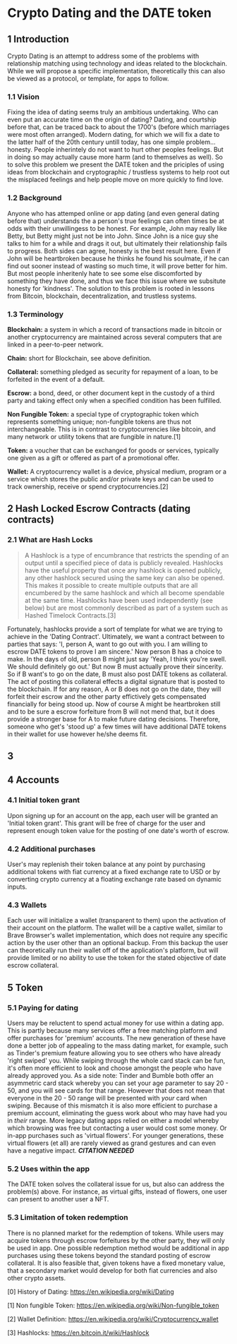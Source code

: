 # Crypto Dating and the DATE token


## 1 Introduction
Crypto Dating is an attempt to address some of the problems with relationship matching using technology and ideas related to the blockchain. 
While we will propose a specific implementation, theoretically this can also be viewed as a protocol, or template, for apps to follow.

### 1.1 Vision
Fixing the idea of dating seems truly an ambitious undertaking. Who can even put an accurate time on the origin of dating? Dating, and courtship before that, can be traced back to about the 1700's (before which marriages were most often arranged). Modern dating, for which we will fix a date to the latter half of the 20th century untill today, has one simple problem... honesty. People inherintely do not want to hurt other peoples feelings. But in doing so may actually cause more harm (and to themselves as well). So to solve this problem we present the DATE token and the priciples of using ideas from blockchain and cryptographic / trustless systems to help root out the misplaced feelings and help people move on more quickly to find love.

### 1.2 Background
Anyone who has attemped online or app dating (and even general dating before that) understands the a person's true feelings can often times be at odds with their unwillingess to be honest.
For example, John may really like Betty, but Betty might just not be into John. Since John is a nice guy she talks to him for a while and drags it out, but ultimately their relationship fails to progress.
Both sides can agree, honesty is the best result here. Even if John will be heartbroken because he thinks he found his soulmate, if he can find out sooner instead of wasting so much time, it will prove better for him.
But most people inheritenly hate to see some else discomforted by something they have done, and thus we face this issue where we subsitute honesty for 'kindness'.
The solution to this problem is rooted in lessons from Bitcoin, blockchain, decentralization, and trustless systems.

### 1.3 Terminology
__Blockchain:__ a system in which a record of transactions made in bitcoin or another cryptocurrency are maintained across several computers that are linked in a peer-to-peer network.

__Chain:__ short for Blockchain, see above definition.

__Collateral:__ something pledged as security for repayment of a loan, to be forfeited in the event of a default.

__Escrow:__ a bond, deed, or other document kept in the custody of a third party and taking effect only when a specified condition has been fulfilled.

__Non Fungible Token:__ a special type of cryptographic token which represents something unique; non-fungible tokens are thus not interchangeable. This is in contrast to cryptocurrencies like bitcoin, and many network or utility tokens that are fungible in nature.[1]

__Token:__ a voucher that can be exchanged for goods or services, typically one given as a gift or offered as part of a promotional offer.

__Wallet:__ A cryptocurrency wallet is a device, physical medium, program or a service which stores the public and/or private keys and can be used to track ownership, receive or spend cryptocurrencies.[2]


## 2 Hash Locked Escrow Contracts (dating contracts)

### 2.1 What are Hash Locks
>A Hashlock is a type of encumbrance that restricts the spending of an output until a specified piece of data is publicly revealed. Hashlocks have the useful property that once any hashlock is opened publicly, any other hashlock secured using the same key can also be opened. This makes it possible to create multiple outputs that are all encumbered by the same hashlock and which all become spendable at the same time. Hashlocks have been used independently (see below) but are most commonly described as part of a system such as Hashed Timelock Contracts.[3]

Fortunately, hashlocks provide a sort of template for what we are trying to achieve in the 'Dating Contract'. Ultimately, we want a contract between to parties that says: 'I, person A, want to go out with you. I am willing to escrow DATE tokens to prove I am sincere.' Now person B has a choice to make. In the days of old, person B might just say 'Yeah, I think you're swell. We should definitely go out.' But now B must actually prove their sincerity. So if B want's to go on the date, B must also post DATE tokens as collateral. The act of posting this collateral effects a digital signature that is posted to the blockchain. If for any reason, A or B does not go on the date, they will forfeit their escrow and the other party effictively gets compensated financially for being stood up. Now of course A might be heartbroken still and to be sure a escrow forfeiture from B will not mend that, but it does provide a stronger base for A to make future dating decisions. Therefore, someone who get's 'stood up' a few times will have additional DATE tokens in their wallet for use however he/she deems fit.

## 3 

## 4 Accounts

### 4.1 Initial token grant
Upon signing up for an account on the app, each user will be granted an 'Initial token grant'. This grant will be free of charge for the user and represent enough token value for the posting of one date's worth of escrow.

### 4.2 Additional purchases
User's may replenish their token balance at any point by purchasing additional tokens with fiat currency at a fixed exchange rate to USD or by converting crypto currency at a floating exchange rate based on dynamic inputs.

### 4.3 Wallets
Each user will initialize a wallet (transparent to them) upon the activation of their account on the platform. The wallet will be a captive wallet, similar to Brave Browser's wallet implementation, which does not require any specific action by the user other than an optional backup. From this backup the user can theoretically run their wallet off of the application's platform, but will provide limited or no ability to use the token for the stated objective of date escrow collateral.


## 5 Token

### 5.1 Paying for dating
Users may be reluctent to spend actual money for use within a dating app. This is partly because many services offer a free matching platform and offer purchases for 'premium' accounts. The new generation of these have done a better job of appealing to the mass dating market, for example, such as Tinder's premium feature allowing you to see others who have already 'right swiped' you. While swiping through the whole card stack can be fun, it's often more efficient to look and choose amongst the people who have already approved you. As a side note: Tinder and Bumble both offer an asymmetric card stack whereby you can set your age parameter to say 20 - 50, and you will see cards for that range. However that does not mean that everyone in the 20 - 50 range will be presented with _your_ card when swiping. Because of this mismatch it is also more efficient to purchase a premium account, eliminating the guess work about who may have had you in _their_ range. More legacy dating apps relied on either a model whereby which browsing was free but contacting a user would cost some money. Or in-app purchases such as 'virtual flowers'. For younger generations, these virtual flowers (et all) are rarely viewed as grand gestures and can even have a negative impact. ***CITATION NEEDED***

### 5.2 Uses within the app
The DATE token solves the collateral issue for us, but also can address the problem(s) above. For instance, as virtual gifts, instead of flowers, one user can present to another user a NFT.

### 5.3 Limitation of token redemption
There is no planned market for the redemption of tokens. While users may acquire tokens through escrow forfeitures by the other party, they will only be used in app. One possible redemption method would be additional in app purchases using these tokens beyond the standard posting of escrow collateral. It is also feasible that, given tokens have a fixed monetary value, that a secondary market would develop for both fiat currencies and also other crypto assets.



[0] History of Dating: https://en.wikipedia.org/wiki/Dating

[1] Non fungible Token: https://en.wikipedia.org/wiki/Non-fungible_token

[2] Wallet Definition: https://en.wikipedia.org/wiki/Cryptocurrency_wallet

[3] Hashlocks: https://en.bitcoin.it/wiki/Hashlock